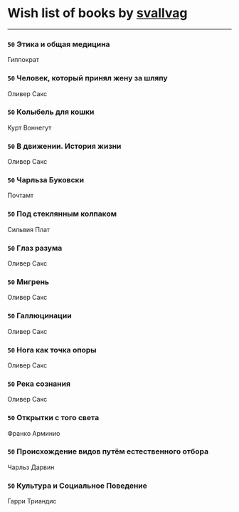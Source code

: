# Wish list of books by [svallvag](http://vk.com/id553243325)
---

### `50` Этика и общая медицина
Гиппократ

### `50` Человек, который принял жену за шляпу
Оливер Сакс

### `50` Колыбель для кошки
Курт Воннегут

### `50` В движении. История жизни
Оливер Сакс

### `50` Чарльза Буковски
Почтамт

### `50` Под стеклянным колпаком
Сильвия Плат

### `50` Глаз разума
Оливер Сакс

### `50` Мигрень
Оливер Сакс

### `50` Галлюцинации
Оливер Сакс

### `50` Нога как точка опоры
Оливер Сакс

### `50` Река сознания
Оливер Сакс

### `50` Открытки с того света
Франко Арминио

### `50` Происхождение видов путём естественного отбора
Чарльз Дарвин

### `50` Культура и Социальное Поведение
Гарри Триандис

